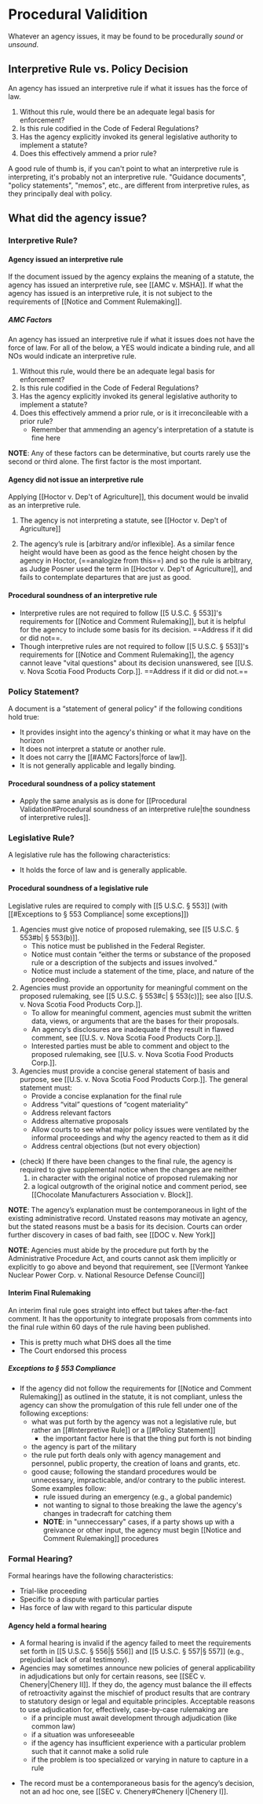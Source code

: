 # Procedural Validition

Whatever an agency issues, it may be found to be procedurally *sound* or *unsound*.
    
## Interpretive Rule vs. Policy Decision

An agency has issued an interpretive rule if what it issues has the force of law.
1. Without this rule, would there be an adequate legal basis for enforcement?
2. Is this rule codified in the Code of Federal Regulations?
3. Has the agency explicitly invoked its general legislative authority to implement a statute?
4. Does this effectively ammend a prior rule?

A good rule of thumb is, if you can't point to what an interpretive rule is interpreting, it's probably not an interpretive rule. "Guidance documents", "policy statements", "memos", etc., are different from interpretive rules, as they principally deal with policy.

## What did the agency issue?

### Interpretive Rule?

#### Agency issued an interpretive rule
If the document issued by the agency explains the meaning of a statute, the agency has issued an interpretive rule, see [[AMC v. MSHA]]. If what the agency has issued is an interpretive rule, it is not subject to the requirements of [[Notice and Comment Rulemaking]].

##### AMC Factors
An agency has issued an interpretive rule if what it issues does not have the force of law. For all of the below, a YES would indicate a binding rule, and all NOs would indicate an interpretive rule.
1. Without this rule, would there be an adequate legal basis for enforcement?
2. Is this rule codified in the Code of Federal Regulations?
3. Has the agency explicitly invoked its general legislative authority to implement a statute?
4. Does this effectively ammend a prior rule, or is it irreconcileable with a prior rule?
	* Remember that ammending an agency's interpretation of a statute is fine here
    
**NOTE**: Any of these factors can be determinative, but courts rarely use the second or third alone. The first factor is the most important.

    
#### Agency did not issue an interpretive rule
Applying [[Hoctor v. Dep't of Agriculture]], this document would be invalid as an interpretive rule.
    
1. The agency is not interpreting a statute, see [[Hoctor v. Dep't of Agriculture]]
    
2. The agency’s rule is [arbitrary and/or inflexible]. As a similar fence height would have been as good as the fence height chosen by the agency in Hoctor, (==analogize from this==) and so the rule is arbitrary, as Judge Posner used the term in [[Hoctor v. Dep't of Agriculture]], and fails to contemplate departures that are just as good.
    

#### Procedural soundness of an interpretive rule
* Interpretive rules are not required to follow [[5 U.S.C. § 553]]'s requirements for [[Notice and Comment Rulemaking]], but it is helpful for the agency to include some basis for its decision. ==Address if it did or did not==.
* Though interpretive rules are not required to follow [[5 U.S.C. § 553]]'s requirements for [[Notice and Comment Rulemaking]], the agency cannot leave "vital questions" about its decision unanswered, see [[U.S. v. Nova Scotia Food Products Corp.]]. ==Address if it did or did not.==

    

### Policy Statement?
 A document is a “statement of general policy" if the following conditions hold true:
* It provides insight into the agency's thinking or what it may have on the horizon
* It does not interpret a statute or another rule.
* It does not carry the [[#AMC Factors|force of law]].
* It is not generally applicable and legally binding.

#### Procedural soundness of a policy statement
* Apply the same analysis as is done for [[Procedural Validation#Procedural soundness of an interpretive rule|the soundness of interpretive rules]].

### Legislative Rule?
A legislative rule has the following characteristics:
* It holds the force of law and is generally applicable.

 #### Procedural soundness of a legislative rule
Legislative rules are required to comply with [[5 U.S.C. § 553]] (with [[#Exceptions to § 553 Compliance| some exceptions]])
1. Agencies must give notice of proposed rulemaking, see [[5 U.S.C. § 553#b| § 553(b)]]. 
	* This notice must be published in the Federal Register.
	* Notice must contain “either the terms or substance of the proposed rule or a description of the subjects and issues involved.”
	* Notice must include a statement of the time, place, and nature of the proceeding.
2. Agencies must provide an opportunity for meaningful comment on the proposed rulemaking, see [[5 U.S.C. § 553#c| § 553(c)]]; see also [[U.S. v. Nova Scotia Food Products Corp.]].
	* To allow for meaningful comment, agencies must submit the written data, views, or arguments that are the bases for their proposals.
	* An agency’s disclosures are inadequate if they result in flawed comment, see [[U.S. v. Nova Scotia Food Products Corp.]].
	* Interested parties must be able to comment and object to the proposed rulemaking, see [[U.S. v. Nova Scotia Food Products Corp.]].
3. Agencies must provide a concise general statement of basis and purpose, see [[U.S. v. Nova Scotia Food Products Corp.]]. The general statement must:
	* Provide a concise explanation for the final rule
	* Address “vital” questions of “cogent materiality”
	* Address relevant factors
	* Address alternative proposals
	* Allow courts to see what major policy issues were ventilated by the informal proceedings and why the agency reacted to them as it did
	* Address central objections (but not every objection)
-   (check) If there have been changes to the final rule, the agency is required to give supplemental notice when the changes are neither
	1. in character with the original notice of proposed rulemaking nor 
	2. a logical outgrowth of the original notice and comment period, see [[Chocolate Manufacturers Association v. Block]].

**NOTE**: The agency’s explanation must be contemporaneous in light of the existing administrative record. Unstated reasons may motivate an agency, but the stated reasons must be a basis for its decision. Courts can order further discovery in cases of bad faith, see [[DOC v. New York]]

**NOTE**: Agencies must abide by the procedure put forth by the Administrative Procedure Act, and courts cannot ask them implicitly or explicitly to go above and beyond that requirement, see [[Vermont Yankee Nuclear Power Corp. v. National Resource Defense Council]]

#### Interim Final Rulemaking
An interim final rule goes straight into effect but takes after-the-fact comment. It has the opportunity to integrate proposals from comments into the final rule within 60 days of the rule having been published.
* This is pretty much what DHS does all the time
* The Court endorsed this process

##### Exceptions to § 553 Compliance
* If the agency did not follow the requirements for [[Notice and Comment Rulemaking]] as outlined in the statute, it is not compliant, unless the agency can show the promulgation of this rule fell under one of the following exceptions:
	* what was put forth by the agency was not a legislative rule, but rather an [[#Interpretive Rule]] or a [[#Policy Statement]]
		* the important factor here is that the thing put forth is not binding
	* the agency is part of the military
	* the rule put forth deals only with agency management and personnel, public property, the creation of loans and grants, etc.
	* good cause; following the standard procedures would be unnecessary, impracticable, and/or contrary to the public interest. Some examples follow:
		* rule issued during an emergency (e.g., a global pandemic)
		* not wanting to signal to those breaking the lawe the agency's changes in tradecraft for catching them
		* **NOTE**: in "unneccessary" cases, if a party shows up with a greivance or other input, the agency must begin [[Notice and Comment Rulemaking]] procedures

### Formal Hearing?
Formal hearings have the following characteristics:
* Trial-like proceeding
* Specific to a dispute with particular parties
* Has force of law with regard to this particular dispute

#### Agency held a formal hearing
* A formal hearing is invalid if the agency failed to meet the requirements set forth in [[5 U.S.C. § 556|§ 556]] and [[5 U.S.C. § 557|§ 557]] (e.g., prejudicial lack of oral testimony).
* Agencies may sometimes announce new policies of general applicability in adjudications but only for certain reasons, see [[SEC v. Chenery|Chenery II]]. If they do, the agency must balance the ill effects of retroactivity against the mischief of product results that are contrary to statutory design or legal and equitable principles. Acceptable reasons to use adjudication for, effectively, case-by-case rulemaking are
	* if a principle must await development through adjudication (like common law)
	* if a situation was unforeseeable
	* if the agency has insufficient experience with a particular problem such that it cannot make a solid rule
	* if the problem is too specialized or varying in nature to capture in a rule
-   The record must be a contemporaneous basis for the agency’s decision, not an ad hoc one, see [[SEC v. Chenery#Chenery I|Chenery I]].
